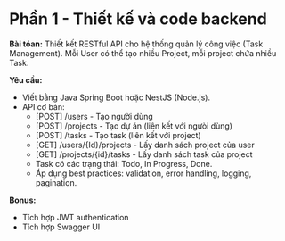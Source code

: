 # Phần 1 - Thiết kế và code backend

**Bài tóan:** Thiết kết RESTful API cho hệ thống quản lý công việc (Task Management).
Mỗi User có thể tạo nhiều Project, mỗi project chứa nhiều Task.

**Yêu cầu:**

- Viết bằng Java Spring Boot hoặc NestJS (Node.js).
- API cơ bản:
  - [POST] /users - Tạo người dùng
  - [POST] /projects - Tạo dự án (liên kết với ngưòi dùng)
  - [POST] /tasks - Tạo task (liên kết với project)
  - [GET] /users/{Id}/projects - Lấy danh sách project của user
  - [GET] /projects/{id}/tasks - Lấy danh sách task của project
  - Task có các trạng thái: Todo, In Progress, Done.
  - Áp dụng best practices: validation, error handling, logging, pagination.

**Bonus:**

- Tích hợp JWT authentication
- Tích hợp Swagger UI
